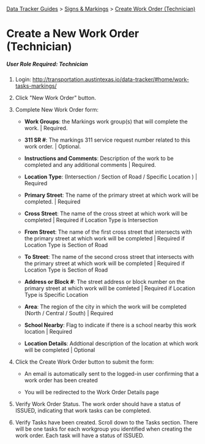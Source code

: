 [Data Tracker Guides](https://github.com/cityofaustin/data-tracker-guides) > [Signs & Markings](https://github.com/cityofaustin/data-tracker-guides/tree/master/signsmarkings) > [Create Work Order (Technician)](https://github.com/cityofaustin/data-tracker-guides/blob/master/signsmarkings/create_work_order_tech.md)

#  Create a New Work Order (Technician)
##### User Role Required: Technician

1. Login: http://transportation.austintexas.io/data-tracker/#home/work-tasks-markings/

2. Click "New Work Order" button.

3. Complete New Work Order form:
    
    - **Work Groups**: the Markings work group(s) that will complete the work. | Required.
    
    - **311 SR #**: The markings 311 service request number related to this work order. | Optional.
    
    - **Instructions and Comments**: Description of the work to be completed and any additional comments | Required.

    - **Location Type**: (Intersection / Section of Road / Specific Location ) | Required
    
    - **Primary Street**: The name of the primary street at which work will be completed. | Required
    
    - **Cross Street**: The name of the cross street at which work will be completed | Required if Location Type is Intersection
    
    - **From Street**: The name of the first cross street that intersects with the primary street at which work will be completed | Required if Location Type is Section of Road
    
    - **To Street**: The name of the second cross street that intersects with the primary street at which work will be completed | Required if Location Type is Section of Road

    - **Address or Block #**: The street address or block number on the primary street at which work will be comleted | Required if Location Type is Specific Location
    
    - **Area**: The region of the city in which the work will be completed (North / Central / South) | Required
    
    - **School Nearby**: Flag to indicate if there is a school nearby this work location | Required
    
    - **Location Details**: Addtional description of the location at which work will be completed | Optional

4. Click the Create Work Order button to submit the form:
    - An email is automatically sent to the logged-in user confirming that a work order has been created
    
    - You will be redirected to the Work Order Details page

5. Verify Work Order Status. The work order should have a status of ISSUED, indicating that work tasks can be completed.

6. Verify Tasks have been created. Scroll down to the Tasks section. There will be one tasks for each workgroup you identified when creating the work order. Each task will have a status of ISSUED.

